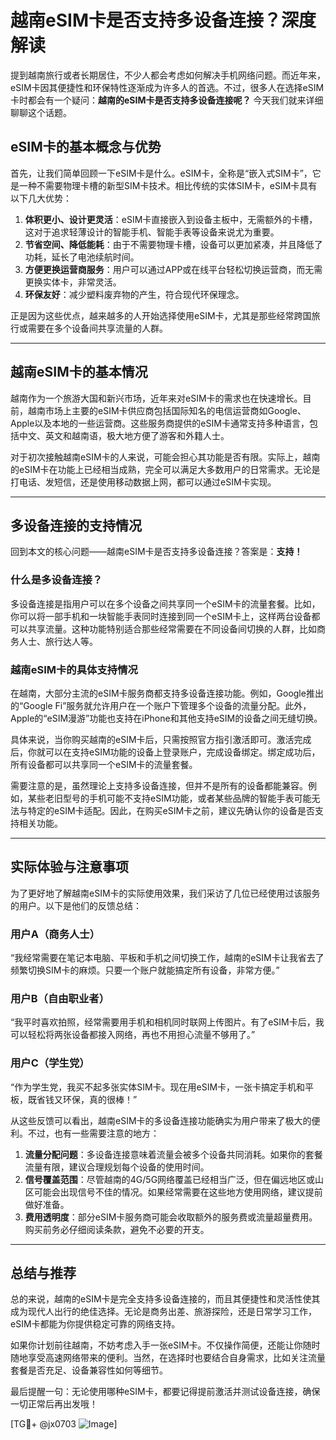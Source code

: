# 越南eSIM卡是否支持多设备连接？深度解读

提到越南旅行或者长期居住，不少人都会考虑如何解决手机网络问题。而近年来，eSIM卡因其便捷性和环保特性逐渐成为许多人的首选。不过，很多人在选择eSIM卡时都会有一个疑问：**越南的eSIM卡是否支持多设备连接呢？** 今天我们就来详细聊聊这个话题。

## eSIM卡的基本概念与优势

首先，让我们简单回顾一下eSIM卡是什么。eSIM卡，全称是“嵌入式SIM卡”，它是一种不需要物理卡槽的新型SIM卡技术。相比传统的实体SIM卡，eSIM卡具有以下几大优势：

1. **体积更小、设计更灵活**：eSIM卡直接嵌入到设备主板中，无需额外的卡槽，这对于追求轻薄设计的智能手机、智能手表等设备来说尤为重要。
2. **节省空间、降低能耗**：由于不需要物理卡槽，设备可以更加紧凑，并且降低了功耗，延长了电池续航时间。
3. **方便更换运营商服务**：用户可以通过APP或在线平台轻松切换运营商，而无需更换实体卡，非常灵活。
4. **环保友好**：减少塑料废弃物的产生，符合现代环保理念。

正是因为这些优点，越来越多的人开始选择使用eSIM卡，尤其是那些经常跨国旅行或需要在多个设备间共享流量的人群。

---

## 越南eSIM卡的基本情况

越南作为一个旅游大国和新兴市场，近年来对eSIM卡的需求也在快速增长。目前，越南市场上主要的eSIM卡供应商包括国际知名的电信运营商如Google、Apple以及本地的一些运营商。这些服务商提供的eSIM卡通常支持多种语言，包括中文、英文和越南语，极大地方便了游客和外籍人士。

对于初次接触越南eSIM卡的人来说，可能会担心其功能是否有限。实际上，越南的eSIM卡在功能上已经相当成熟，完全可以满足大多数用户的日常需求。无论是打电话、发短信，还是使用移动数据上网，都可以通过eSIM卡实现。

---

## 多设备连接的支持情况

回到本文的核心问题——越南eSIM卡是否支持多设备连接？答案是：**支持！**

### 什么是多设备连接？

多设备连接是指用户可以在多个设备之间共享同一个eSIM卡的流量套餐。比如，你可以将一部手机和一块智能手表同时连接到同一个eSIM卡上，这样两台设备都可以共享流量。这种功能特别适合那些经常需要在不同设备间切换的人群，比如商务人士、旅行达人等。

### 越南eSIM卡的具体支持情况

在越南，大部分主流的eSIM卡服务商都支持多设备连接功能。例如，Google推出的“Google Fi”服务就允许用户在一个账户下管理多个设备的流量分配。此外，Apple的“eSIM漫游”功能也支持在iPhone和其他支持eSIM的设备之间无缝切换。

具体来说，当你购买越南的eSIM卡后，只需按照官方指引激活即可。激活完成后，你就可以在支持eSIM功能的设备上登录账户，完成设备绑定。绑定成功后，所有设备都可以共享同一个eSIM卡的流量套餐。

需要注意的是，虽然理论上支持多设备连接，但并不是所有的设备都能兼容。例如，某些老旧型号的手机可能不支持eSIM功能，或者某些品牌的智能手表可能无法与特定的eSIM卡适配。因此，在购买eSIM卡之前，建议先确认你的设备是否支持相关功能。

---

## 实际体验与注意事项

为了更好地了解越南eSIM卡的实际使用效果，我们采访了几位已经使用过该服务的用户。以下是他们的反馈总结：

### 用户A（商务人士）
“我经常需要在笔记本电脑、平板和手机之间切换工作，越南的eSIM卡让我省去了频繁切换SIM卡的麻烦。只要一个账户就能搞定所有设备，非常方便。”

### 用户B（自由职业者）
“我平时喜欢拍照，经常需要用手机和相机同时联网上传图片。有了eSIM卡后，我可以轻松将两张设备都接入网络，再也不用担心流量不够用了。”

### 用户C（学生党）
“作为学生党，我买不起多张实体SIM卡。现在用eSIM卡，一张卡搞定手机和平板，既省钱又环保，真的很棒！”

从这些反馈可以看出，越南eSIM卡的多设备连接功能确实为用户带来了极大的便利。不过，也有一些需要注意的地方：

1. **流量分配问题**：多设备连接意味着流量会被多个设备共同消耗。如果你的套餐流量有限，建议合理规划每个设备的使用时间。
2. **信号覆盖范围**：尽管越南的4G/5G网络覆盖已经相当广泛，但在偏远地区或山区可能会出现信号不佳的情况。如果经常需要在这些地方使用网络，建议提前做好准备。
3. **费用透明度**：部分eSIM卡服务商可能会收取额外的服务费或流量超量费用。购买前务必仔细阅读条款，避免不必要的开支。

---

## 总结与推荐

总的来说，越南的eSIM卡是完全支持多设备连接的，而且其便捷性和灵活性使其成为现代人出行的绝佳选择。无论是商务出差、旅游探险，还是日常学习工作，eSIM卡都能为你提供稳定可靠的网络支持。

如果你计划前往越南，不妨考虑入手一张eSIM卡。不仅操作简便，还能让你随时随地享受高速网络带来的便利。当然，在选择时也要结合自身需求，比如关注流量套餐是否充足、设备兼容性如何等细节。

最后提醒一句：无论使用哪种eSIM卡，都要记得提前激活并测试设备连接，确保一切正常后再出发哦！

[TG💪+ @jx0703 ![Image](https://github.com/user-attachments/assets/dbca1d08-cadb-493c-b0ec-ad6f7a83f270)]
